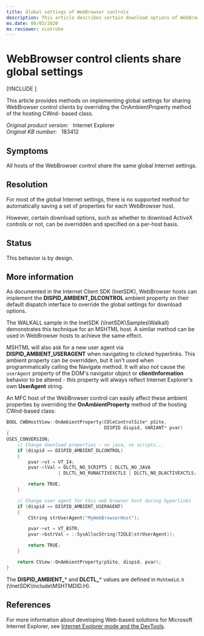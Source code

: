 ```yaml
---
title: Global settings of WebBrowser controls
description: This article describes certain download options of WebBrowser can be set to be global and overwritten and shared on each client.
ms.date: 06/03/2020
ms.reviewer: scotrobe
---
```

# WebBrowser control clients share global settings

[!INCLUDE [](../../../includes/browsers-important.md)]

This article provides methods on implementing global settings for sharing WebBrowser control clients by overriding the OnAmbientProperty method of the hosting CWnd- based class.

_Original product version:_ &nbsp; Internet Explorer  
_Original KB number:_ &nbsp; 183412

## Symptoms

All hosts of the WebBrowser control share the same global Internet settings.

## Resolution

For most of the global Internet settings, there is no supported method for automatically saving a set of properties for each WebBrowser host.

However, certain download options, such as whether to download ActiveX controls or not, can be overridden and specified on a per-host basis.

## Status

This behavior is by design.

## More information

As documented in the Internet Client SDK (InetSDK), WebBrowser hosts can implement the **DISPID_AMBIENT_DLCONTROL** ambient property on their default dispatch interface to override the global settings for download options.

The WALKALL sample in the InetSDK (\InetSDK\Samples\Walkall) demonstrates this technique for an MSHTML host. A similar method can be used in WebBrowser hosts to achieve the same effect.

MSHTML will also ask for a new user agent via **DISPID_AMBIENT_USERAGENT** when navigating to clicked hyperlinks. This ambient property can be overridden, but it isn't used when programmatically calling the Navigate method. It will also not cause the `userAgent` property of the DOM's navigator object or **clientInformation** behavior to be altered - this property will always reflect Internet Explorer's own **UserAgent** string.

An MFC host of the WebBrowser control can easily affect these ambient properties by overriding the **OnAmbientProperty** method of the hosting CWnd-based class:

```cpp
BOOL CWBHostView::OnAmbientProperty(COleControlSite* pSite,
                                    DISPID dispid, VARIANT* pvar)
{
USES_CONVERSION;
    // Change download properties - no java, no scripts...
    if (dispid == DISPID_AMBIENT_DLCONTROL)
    {
        pvar->vt = VT_I4;
        pvar->lVal = DLCTL_NO_SCRIPTS | DLCTL_NO_JAVA
                   | DLCTL_NO_RUNACTIVEXCTLS | DLCTL_NO_DLACTIVEXCTLS;

        return TRUE;
    }

    // Change user agent for this web browser host during hyperlinks
    if (dispid == DISPID_AMBIENT_USERAGENT)
    {
        CString strUserAgent("MyWebBrowserHost");

        pvar->vt = VT_BSTR;
        pvar->bstrVal = ::SysAllocString(T2OLE(strUserAgent));

        return TRUE;
    }

    return CView::OnAmbientProperty(pSite, dispid, pvar);
}
```

The **DISPID_AMBIENT_*** and **DLCTL_*** values are defined in `Mshtmdid.h` (\InetSDK\Include\MSHTMDID.H).

## References

For more information about developing Web-based solutions for Microsoft Internet Explorer, see [Internet Explorer mode and the DevTools](/microsoft-edge/devtools-guide-chromium/ie-mode).
